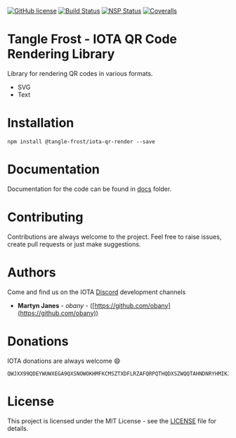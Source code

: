 [![GitHub license](https://img.shields.io/badge/license-MIT-blue.svg)](https://raw.githubusercontent.com/tangle-frost/iota-qr-render/master/LICENSE) [![Build Status](https://travis-ci.org/tangle-frost/iota-qr-render.svg?branch=master)](https://travis-ci.org/tangle-frost/iota-qr-render) [![NSP Status](https://nodesecurity.io/orgs/tangle-frost/projects/ffffffff-ffff-ffff-ffff-ffffffffffff/badge)](https://nodesecurity.io/orgs/tangle-frost/projects/ffffffff-ffff-ffff-ffff-ffffffffffff)
[![Coveralls](https://img.shields.io/coveralls/tangle-frost/iota-qr-render.svg)](https://coveralls.io/github/tangle-frost/iota-qr-render)

# Tangle Frost - IOTA QR Code Rendering Library

Library for rendering QR codes in various formats.

* SVG
* Text

# Installation

```shell
npm install @tangle-frost/iota-qr-render --save
```

# Documentation

Documentation for the code can be found in [docs](./docs/README.md) folder.

# Contributing

Contributions are always welcome to the project. Feel free to raise issues, create pull requests or just make suggestions.

# Authors

Come and find us on the IOTA [Discord](https://discordapp.com/invite/fNGZXvh) development channels

* **Martyn Janes** - *obany* - ([https://github.com/obany](https://github.com/obany))

# Donations

IOTA donations are always welcome :smile:

```shell
QWJXX99QDEYWUWXEGA9QXSNOWOKHMFKCMSZTXDFLRZAFQRPQTHQDXSZWQQTAHNDNRYHMIKJYWQLKTFHBWSAOJDHAMB
```

# License

This project is licensed under the MIT License - see the [LICENSE](./LICENSE) file for details.
